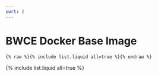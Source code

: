```yaml
---
sort: 2
---
```


# BWCE Docker Base Image

```
{% raw %}{% include list.liquid all=true %}{% endraw %}
```

{% include list.liquid all=true %}
